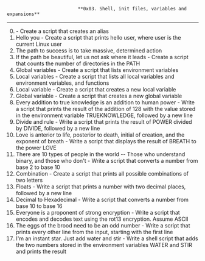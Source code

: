                               **0x03. Shell, init files, variables and expansions**
-----------------------------------------------------------------------------------------------------------------
0. <o>  - Create a script that creates an alias
1. Hello you - Create a script that prints hello user, where user is the current Linux user
2. The path to success is to take massive, determined action
3. If the path be beautiful, let us not ask where it leads - Create a script that counts the number of directories in the PATH
4. Global variables - Create a script that lists environment variables
5. Local variables  - Create a script that lists all local variables and environment variables, and functions
6. Local variable   - Create a script that creates a new local variable
7. Global variable  - Create a script that creates a new global variable
8. Every addition to true knowledge is an addition to human power - Write a script that prints the result of the addition of 128 with the value stored in the environment variable TRUEKNOWLEDGE, followed by a new line
9. Divide and rule  - Write a script that prints the result of POWER divided by DIVIDE, followed by a new line
10. Love is anterior to life, posterior to death, initial of creation, and the exponent of breath
                    - Write a script that displays the result of BREATH to the power LOVE
11. There are 10 types of people in the world -- Those who understand binary, and those who don't - Write a script that converts a number from base 2 to base 10
12. Combination - Create a script that prints all possible combinations of two letters
13. Floats      - Write a script that prints a number with two decimal places, followed by a new line
14. Decimal to Hexadecimal - Write a script that converts a number from base 10 to base 16
15. Everyone is a proponent of strong encryption - Write a script that encodes and decodes text using the rot13 encryption. Assume ASCII
16. The eggs of the brood need to be an odd number - Write a script that prints every other line from the input, starting with the first line
17. I'm an instant star. Just add water and stir - Write a shell script that adds the two numbers stored in the environment variables WATER and STIR and prints the result
